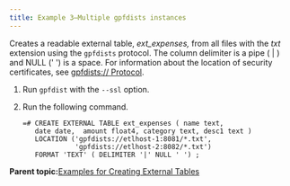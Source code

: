 ```yaml
---
title: Example 3—Multiple gpfdists instances 
---
```


Creates a readable external table, *ext\_expenses,* from all files with the *txt* extension using the `gpfdists` protocol. The column delimiter is a pipe \( \| \) and NULL \(' '\) is a space. For information about the location of security certificates, see [gpfdists:// Protocol](g-gpfdists-protocol.html).

1.  Run `gpfdist` with the `--ssl` option.
2.  Run the following command.

    ```
    =# CREATE EXTERNAL TABLE ext_expenses ( name text, 
       date date,  amount float4, category text, desc1 text ) 
       LOCATION ('gpfdists://etlhost-1:8081/*.txt', 
                 'gpfdists://etlhost-2:8082/*.txt')
       FORMAT 'TEXT' ( DELIMITER '|' NULL ' ') ;
    
    ```


**Parent topic:**[Examples for Creating External Tables](../external/g-creating-external-tables---examples.html)

